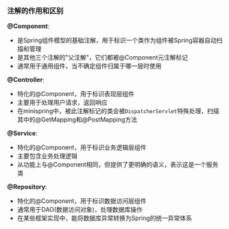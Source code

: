 
### 注解的作用和区别

**@Component**:
- 是Spring组件模型的基础注解，用于标识一个类作为组件被Spring容器自动扫描和管理
- 是其他三个注解的"父注解"，它们都被@Component元注解标记
- 通常用于通用组件，当不确定组件归属于哪一层时使用

**@Controller**:
- 特化的@Component，用于标识表现层组件
- 主要用于处理用户请求，返回响应
- 在minispring中，被此注解标记的类会被`DispatcherServlet`特殊处理，扫描其中的@GetMapping和@PostMapping方法

**@Service**:
- 特化的@Component，用于标识业务逻辑层组件
- 主要包含业务处理逻辑
- 从功能上与@Component相同，但提供了更明确的语义，表示这是一个服务类

**@Repository**:
- 特化的@Component，用于标识数据访问层组件
- 通常用于DAO(数据访问对象)，处理数据库操作
- 在某些框架实现中，能将数据库异常转换为Spring的统一异常体系
